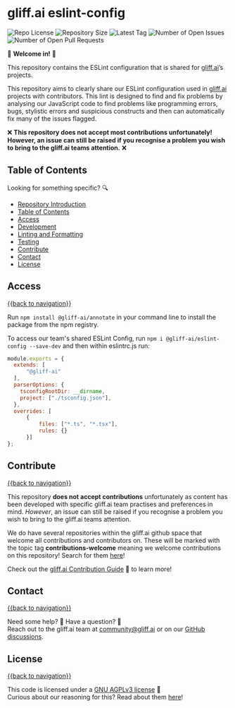 # gliff.ai eslint-config

![Repo License](https://img.shields.io/github/license/gliff-ai/eslint-config?color=0078FF&style=flat-square) ![Repository Size](https://img.shields.io/github/repo-size/gliff-ai/eslint-config?style=flat-square&color=f2f2f2) ![Latest Tag](https://img.shields.io/github/v/tag/gliff-ai/eslint-config?&label=latest%20tag&style=flat-square&color=f2f2f2) ![Number of Open Issues](https://img.shields.io/github/issues/gliff-ai/eslint-config?style=flat-square&color=yellow) ![Number of Open Pull Requests](https://img.shields.io/github/issues-pr/gliff-ai/eslint-config?style=flat-square&color=yellow)

👋 **Welcome in!** 👋

This repository contains the ESLint configuration that is shared for [gliff.ai](https://gliff.ai)’s projects. 

This repository aims to clearly share our ESLint configuration used in [gliff.ai](https://gliff.ai) projects with contributors. This lint is designed to find and fix problems by analysing our JavaScript code to find problems like programming errors, bugs, stylistic errors and suspicious constructs and then can automatically fix many of the issues flagged.

❌ **This repository does not accept most contributions unfortunately! However, an issue can still be raised if you recognise a problem you wish to bring to the gliff.ai teams attention.** ❌

## Table of Contents

Looking for something specific? 🔍

- [Repository Introduction](#gliffai-eslint-config)
- [Table of Contents](#table-of-contents)
- [Access](#access)
- [Development](#development)
- [Linting and Formatting](#linting-and-formatting)
- [Testing](#testing)
- [Contribute](#contribute)
- [Contact](#contact)
- [License](#license)

## Access

[{{back to navigation}}](#table-of-contents)

Run `npm install @gliff-ai/annotate` in your command line to install the package from the npm registry.

To access our team's shared ESLint Config, run `npm i @gliff-ai/eslint-config --save-dev` and then within eslintrc.js run:

```js
module.exports = {
  extends: [
      "@gliff-ai"
  ],
  parserOptions: {
    tsconfigRootDir: __dirname,
    project: ["./tsconfig.json"],
  },
  overrides: [
      {
          files: ["*.ts", "*.tsx"],
          rules: {}        
      }]
};
```

## Contribute

[{{back to navigation}}](#table-of-contents)

This repository **does not accept contributions** unfortunately as content has been developed with specific gliff.ai team practises and preferences in mind. _However_, an issue can still be raised if you recognise a problem you wish to bring to the gliff.ai teams attention.

We do have several repositories within the gliff.ai github space that  welcome all contributions and contributors on. These will be marked with the topic tag **contributions-welcome** meaning we welcome contributions on this repository! Search for them [here](https://github.com/search?q=topic%3Acontributors-welcome+org%3Agliff-ai&type=Repositories)!

Check out the [gliff.ai Contribution Guide](https://github.com/gliff-ai/.github/blob/main/CONTRIBUTING.md) 👋 to learn more!

## Contact

[{{back to navigation}}](#table-of-contents)

Need some help? 🤔 Have a question? 🧠 \
Reach out to the gliff.ai team at [community@gliff.ai](mailto:community@gliff.ai?subject=[GitHub]) or on our [GitHub discussions](https://github.com/gliff-ai/roadmap/discussions/landing).

## License

[{{back to navigation}}](#table-of-contents)

This code is licensed under a [GNU AGPLv3 license](https://github.com/gliff-ai/eslint-config/blob/main/LICENSE) 📝 \
Curious about our reasoning for this? Read about them [here](https://gliff.ai/articles/open-source-license-gnu-agplv3/)!

